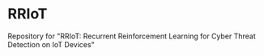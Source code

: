 # RRIoT
Repository for "RRIoT: Recurrent Reinforcement Learning for Cyber Threat Detection on IoT Devices" 

